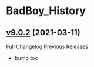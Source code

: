 # BadBoy_History

## [v9.0.2](https://github.com/funkydude/BadBoy_History/tree/v9.0.2) (2021-03-11)
[Full Changelog](https://github.com/funkydude/BadBoy_History/compare/v9.0.1...v9.0.2) [Previous Releases](https://github.com/funkydude/BadBoy_History/releases)

- bump toc  

